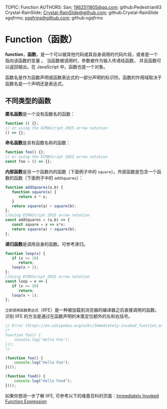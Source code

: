 TOPIC: Function
AUTHORS: San; 1962511805@qq.com; github:Pedestrian93
         Crystal-RainSlide; Crystal-RainSlide@github.com; github:Crystal-RainSlide
         xgqfrms; xgqfrms@github.com; github:xgqfrms

# Function（函数）

**function**，**函数**，是一个可以被其他代码或其自身调用的代码片段，或者是一个指向该函数的变量 。 当函数被调用时，参数被作为输入传递给函数，
并且函数可以返回输出。在 JavaScript 中，函数也是一个对象。

函数名是作为函数声明或函数表达式的一部分声明的标识符。函数的作用域取决于函数名是一个声明还是表达式。

## 不同类型的函数

**匿名函数**是一个没有函数名的函数：

```javascript
function () {};
// or using the ECMAScript 2015 arrow notation
() => {};
```

**命名函数**是具有函数名称的函数：

```javascript
function foo() {};
// or using the ECMAScript 2015 arrow notation
const foo = () => {};
```

**内部函数**是另一个函数内的函数（下面例子中的 `square`）。外部函数是包含一个函数的函数（下面例子中的 `addSquares`）：

```javascript
function addSquares(a,b) {
   function square(x) {
      return x * x;
   }
   return square(a) + square(b);
};
//Using ECMAScript 2015 arrow notation
const addSquares = (a,b) => {
   const square = x => x*x;
   return square(a) + square(b);
};
```

**递归函数**是调用自身的函数。可参考递归。

```javascript
function loop(x) {
   if (x >= 10)
      return;
   loop(x + 1);
};
//Using ECMAScript 2015 arrow notation
const loop = x => {
   if (x >= 10)
      return;
   loop(x + 1);
};
```

`立即调用函数表达式`（IIFE）是一种被加载到浏览器的编译器之后直接调用的函数。识别 IIFE 的方法是通过在函数声明的末尾定位额外的左和右括号。

```javascript
// Error (https://en.wikipedia.org/wiki/Immediately-invoked_function_expression)
/*
​function foo() {
    console.log('Hello Foo');
}();
*/

(function foo() {
    console.log("Hello Foo");
}());

(function food() {
    console.log("Hello Food");
})();
```

如果你想进一步了解 IIFE, 可参考以下的维基百科的页面：[Immediately Invoked Function Expression](https://en.wikipedia.org/wiki/Immediately-invoked_function_expression)
